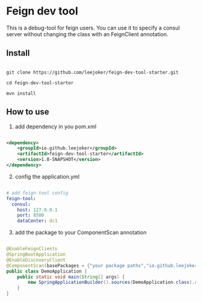 # Feign dev tool

This is a debug-tool for feign users.
You can use it to specify a consul server without changing the class with an FeignClient annotation.

## Install

```shell

git clone https://github.com/leejoker/feign-dev-tool-starter.git

cd feign-dev-tool-starter

mvn install

```

## How to use

1. add dependency in you pom.xml

```xml

<dependency>
    <groupId>io.github.leejoker</groupId>
    <artifactId>feign-dev-tool-starter</artifactId>
    <version>1.0-SNAPSHOT</version>
</dependency>

```

2. config the application.yml

```yaml

# add feign-tool config
feign-tool:
  consul:
    host: 127.0.0.1
    port: 8500
    dataCenter: dc1

```


3. add the package to your ComponentScan annotation

```java

@EnableFeignClients
@SpringBootApplication
@EnableDiscoveryClient
@ComponentScan(basePackages = {"your package paths","io.github.leejoker"})
public class DemoApplication {
	public static void main(String[] args) {
		new SpringApplicationBuilder().sources(DemoApplication.class).run(args);
	}
}

```